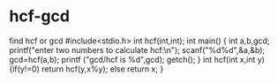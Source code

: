 # hcf-gcd
find hcf or gcd
#include<stdio.h>
int hcf(int,int);
int main()
{ int a,b,gcd;
 printf("enter two numbers to calculate hcf:\n");
 scanf("%d%d",&a,&b);
gcd=hcf(a,b);
printf ("gcd/hcf is %d",gcd);
getch();  }
int hcf(int x,int y)
{if(y!=0)
return hcf(y,x%y);
else
return x;
}


